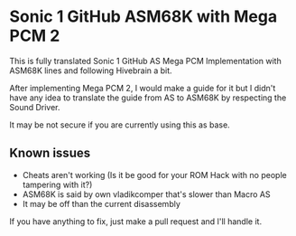 # Sonic 1 GitHub ASM68K with Mega PCM 2
This is fully translated Sonic 1 GitHub AS Mega PCM Implementation with ASM68K lines and following Hivebrain a bit.

After implementing Mega PCM 2, I would make a guide for it but I didn't have any idea to translate the guide from AS to ASM68K by respecting the Sound Driver.

It may be not secure if you are currently using this as base.

## Known issues
* Cheats aren't working (Is it be good for your ROM Hack with no people tampering with it?)
* ASM68K is said by own vladikcomper that's slower than Macro AS
* It may be off than the current disassembly

If you have anything to fix, just make a pull request and I'll handle it.
